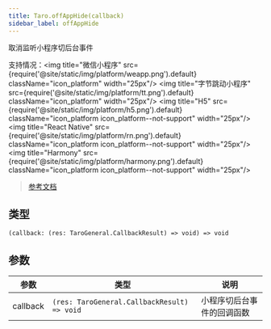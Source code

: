```yaml
---
title: Taro.offAppHide(callback)
sidebar_label: offAppHide
---
```


取消监听小程序切后台事件

支持情况：<img title="微信小程序" src={require('@site/static/img/platform/weapp.png').default} className="icon_platform" width="25px"/> <img title="字节跳动小程序" src={require('@site/static/img/platform/tt.png').default} className="icon_platform" width="25px"/> <img title="H5" src={require('@site/static/img/platform/h5.png').default} className="icon_platform icon_platform--not-support" width="25px"/> <img title="React Native" src={require('@site/static/img/platform/rn.png').default} className="icon_platform icon_platform--not-support" width="25px"/> <img title="Harmony" src={require('@site/static/img/platform/harmony.png').default} className="icon_platform icon_platform--not-support" width="25px"/>

> [参考文档](https://developers.weixin.qq.com/miniprogram/dev/api/base/app/app-event/wx.offAppHide.html)

## 类型

```tsx
(callback: (res: TaroGeneral.CallbackResult) => void) => void
```

## 参数

| 参数 | 类型 | 说明 |
| --- | --- | --- |
| callback | `(res: TaroGeneral.CallbackResult) => void` | 小程序切后台事件的回调函数 |
